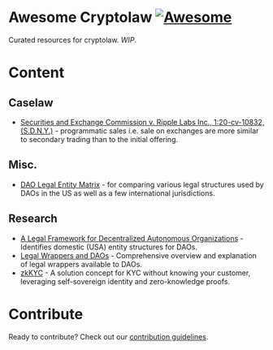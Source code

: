 # Awesome Cryptolaw [![Awesome](https://cdn.rawgit.com/sindresorhus/awesome/d7305f38d29fed78fa85652e3a63e154dd8e8829/media/badge.svg)](https://github.com/sindresorhus/awesome)

Curated resources for cryptolaw. _WIP_. 

# Content 

## Caselaw

- [Securities and Exchange Commission v. Ripple Labs Inc., 1:20-cv-10832, (S.D.N.Y.)](https://storage.courtlistener.com/recap/gov.uscourts.nysd.551082/gov.uscourts.nysd.551082.874.0_4.pdf) - programmatic sales i.e. sale on exchanges are more similar to secondary trading than to the initial offering.

## Misc.

- [DAO Legal Entity Matrix](https://daos.paradigm.xyz/) - for comparing various legal structures used by DAOs in the US as well as a few international jurisdictions.

## Research 

- [A Legal Framework for
Decentralized Autonomous Organizations](https://api.a16zcrypto.com/wp-content/uploads/2022/06/dao-legal-framework-part-1.pdf) - Identifies domestic (USA) entity structures for DAOs. 
- [Legal Wrappers and DAOs](https://papers.ssrn.com/sol3/papers.cfm?abstract_id=4123737) - Comprehensive overview and explanation of legal wrappers available to DAOs.
- [zkKYC](https://eprint.iacr.org/2021/907.pdf) - A solution concept for KYC without knowing your customer,
leveraging self-sovereign identity and zero-knowledge proofs.


# Contribute 

Ready to contribute? Check out our [contribution guidelines](https://github.com/lexDAO/awesome-cryptolaw/blob/main/CONTRIBUTING.md).
